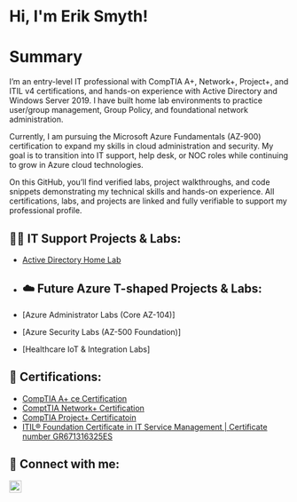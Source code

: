 <h1>Hi, I'm Erik Smyth! 
<h1>Summary</h1>I’m an entry-level IT professional with CompTIA A+, Network+, Project+, and ITIL v4 certifications, and hands-on experience with Active Directory and Windows Server 2019. I have built home lab environments to practice user/group management, Group Policy, and foundational network administration.

Currently, I am pursuing the Microsoft Azure Fundamentals (AZ-900) certification to expand my skills in cloud administration and security. My goal is to transition into IT support, help desk, or NOC roles while continuing to grow in Azure cloud technologies.

On this GitHub, you’ll find verified labs, project walkthroughs, and code snippets demonstrating my technical skills and hands-on experience. All certifications, labs, and projects are linked and fully verifiable to support my professional profile.

<h2>👨‍💻 IT Support Projects & Labs:</h2>


  - [Active Directory Home Lab](https://github.com/Smyerk84/ActiveDirectoryLab)

  - <h2>☁️ Future Azure T-shaped Projects & Labs:</h2>
  
  - [Azure Administrator Labs (Core AZ-104)]

  - [Azure Security Labs (AZ-500 Foundation)]

  - [Healthcare IoT & Integration Labs]
    


<h2>📄 Certifications: </h2>

- [CompTIA A+ ce Certification](https://www.credly.com/badges/77c911b8-0920-45d3-a861-7e1ddb114776/linked_in_profile)
- [ComptTIA Network+ Certification](https://www.credly.com/badges/4fabedb1-1d83-4d59-af96-0cc2fefb02d3/public_url)
- [CompTIA Project+ Certificatoin](https://www.credly.com/badges/c0a80257-9fd7-4c73-a49e-aac0de185eab/public_url)
- [ITIL® Foundation Certificate in IT Service Management | Certificate number GR671316325ES](https://www.peoplecert.org/for-corporations/certificate-verification-service)

<h2> 🤳 Connect with me:</h2>

[<img align="left" alt="ErikBreandanSmyth | LinkedIn" width="22px" src="https://cdn.jsdelivr.net/npm/simple-icons@v3/icons/linkedin.svg" />][linkedin]

[linkedin]: https://www.linkedin.com/in/erik-breandan-smyth-187011218/
